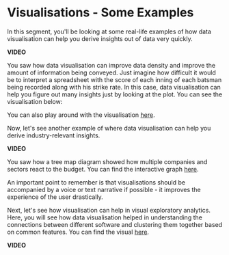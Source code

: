 # Visualisations - Some Examples

In this segment, you'll be looking at some real-life examples of how data visualisation can help you derive insights out of data very quickly.

**VIDEO**

You saw how data visualisation can improve data density and improve the amount of information being conveyed. Just imagine how difficult it would be to interpret a spreadsheet with the score of each inning of each batsman being recorded along with his strike rate. In this case, data visualisation can help you figure out many insights just by looking at the plot. You can see the visualisation below:

You can also play around with the visualisation [here](https://gramener.com/cricket/).

Now, let's see another example of where data visualisation can help you derive industry-relevant insights.

**VIDEO**

You saw how a tree map diagram showed how multiple companies and sectors react to the budget. You can find the interactive graph [here](https://gramener.com/budget/?Year=2007).

An important point to remember is that visualisations should be accompanied by a voice or text narrative if possible - it improves the experience of the user drastically.

Next, let's see how visualisation can help in visual exploratory analytics. Here, you will see how data visualisation helped in understanding the connections between different software and clustering them together based on common features. You can find the visual [here](https://gramener.com/software/).

**VIDEO**
